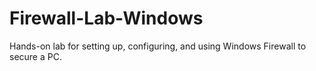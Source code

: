# Firewall-Lab-Windows
Hands-on lab for setting up, configuring, and using Windows Firewall to secure a PC.
